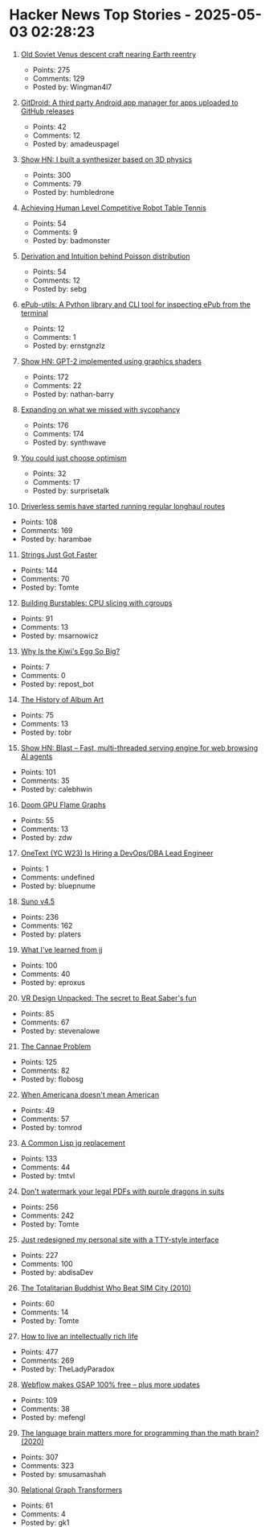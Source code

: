 # Hacker News Top Stories - 2025-05-03 02:28:23

1. [Old Soviet Venus descent craft nearing Earth reentry](https://www.leonarddavid.com/old-soviet-venus-descent-craft-nearing-earth-reentry/)
   - Points: 275
   - Comments: 129
   - Posted by: Wingman4l7

2. [GitDroid: A third party Android app manager for apps uploaded to GitHub releases](https://github.com/TechnicJelle/GitDroid)
   - Points: 42
   - Comments: 12
   - Posted by: amadeuspagel

3. [Show HN: I built a synthesizer based on 3D physics](https://anukari.com)
   - Points: 300
   - Comments: 79
   - Posted by: humbledrone

4. [Achieving Human Level Competitive Robot Table Tennis](https://sites.google.com/view/competitive-robot-table-tennis/home?pli=1)
   - Points: 54
   - Comments: 9
   - Posted by: badmonster

5. [Derivation and Intuition behind Poisson distribution](https://antaripasaha.notion.site/Derivation-and-Intuition-behind-Poisson-distribution-1255314a56398062bf9dd9049fb1c396)
   - Points: 54
   - Comments: 12
   - Posted by: sebg

6. [ePub-utils: A Python library and CLI tool for inspecting ePub from the terminal](https://github.com/ernestofgonzalez/epub-utils)
   - Points: 12
   - Comments: 1
   - Posted by: ernstgnzlz

7. [Show HN: GPT-2 implemented using graphics shaders](https://github.com/nathan-barry/gpt2-webgl)
   - Points: 172
   - Comments: 22
   - Posted by: nathan-barry

8. [Expanding on what we missed with sycophancy](https://openai.com/index/expanding-on-sycophancy/)
   - Points: 176
   - Comments: 174
   - Posted by: synthwave

9. [You could just choose optimism](https://quarter--mile.com/You-Could-Just-Choose-Optimism)
   - Points: 32
   - Comments: 17
   - Posted by: surprisetalk

10. [Driverless semis have started running regular longhaul routes](https://www.cnn.com/2025/05/01/business/first-driverless-semis-started-regular-routes)
   - Points: 108
   - Comments: 169
   - Posted by: harambae

11. [Strings Just Got Faster](https://inside.java/2025/05/01/strings-just-got-faster/)
   - Points: 144
   - Comments: 70
   - Posted by: Tomte

12. [Building Burstables: CPU slicing with cgroups](https://www.ubicloud.com/blog/building-burstables-cpu-slicing-with-cgroups)
   - Points: 91
   - Comments: 13
   - Posted by: msarnowicz

13. [Why Is the Kiwi's Egg So Big?](https://www.audubon.org/magazine/why-kiwis-egg-so-big)
   - Points: 7
   - Comments: 0
   - Posted by: repost_bot

14. [The History of Album Art](https://matthewstrom.com/writing/album-art/)
   - Points: 75
   - Comments: 13
   - Posted by: tobr

15. [Show HN: Blast – Fast, multi-threaded serving engine for web browsing AI agents](https://github.com/stanford-mast/blast)
   - Points: 101
   - Comments: 35
   - Posted by: calebhwin

16. [Doom GPU Flame Graphs](https://www.brendangregg.com/blog/2025-05-01/doom-gpu-flame-graphs.html)
   - Points: 55
   - Comments: 13
   - Posted by: zdw

17. [OneText (YC W23) Is Hiring a DevOps/DBA Lead Engineer](undefined)
   - Points: 1
   - Comments: undefined
   - Posted by: bluepnume

18. [Suno v4.5](https://suno.com/explore/)
   - Points: 236
   - Comments: 162
   - Posted by: platers

19. [What I've learned from jj](https://zerowidth.com/2025/what-ive-learned-from-jj/)
   - Points: 100
   - Comments: 40
   - Posted by: eproxus

20. [VR Design Unpacked: The secret to Beat Saber's fun](https://www.roadtovr.com/beat-saber-instructed-motion-until-you-fall-inside-xr-design/)
   - Points: 85
   - Comments: 67
   - Posted by: stevenalowe

21. [The Cannae Problem](https://www.joanwestenberg.com/the-cannae-problem/)
   - Points: 125
   - Comments: 82
   - Posted by: flobosg

22. [When Americana doesn't mean American](https://deeprootsmag.org/2017/09/18/over-there-when-americana-doesnt-mean-american/)
   - Points: 49
   - Comments: 57
   - Posted by: tomrod

23. [A Common Lisp jq replacement](https://world-playground-deceit.net/blog/2025/03/a-common-lisp-jq-replacement.html)
   - Points: 133
   - Comments: 44
   - Posted by: tmtvl

24. [Don't watermark your legal PDFs with purple dragons in suits](https://arstechnica.com/tech-policy/2025/05/dont-watermark-your-legal-pdfs-with-purple-dragons-in-suits/)
   - Points: 256
   - Comments: 242
   - Posted by: Tomte

25. [Just redesigned my personal site with a TTY-style interface](https://www.abdisa.me/)
   - Points: 227
   - Comments: 100
   - Posted by: abdisaDev

26. [The Totalitarian Buddhist Who Beat SIM City (2010)](https://web.archive.org/web/20211117094441/https://www.vice.com/en/article/4w4kg3/the-totalitarian-buddhist-who-beat-sim-city)
   - Points: 60
   - Comments: 14
   - Posted by: Tomte

27. [How to live an intellectually rich life](https://utsavmamoria.substack.com/p/how-to-live-an-intellectually-rich)
   - Points: 477
   - Comments: 269
   - Posted by: TheLadyParadox

28. [Webflow makes GSAP 100% free – plus more updates](https://webflow.com/blog/gsap-becomes-free)
   - Points: 109
   - Comments: 38
   - Posted by: mefengl

29. [The language brain matters more for programming than the math brain? (2020)](https://massivesci.com/articles/programming-math-language-python-women-in-science/)
   - Points: 307
   - Comments: 323
   - Posted by: smusamashah

30. [Relational Graph Transformers](https://kumo.ai/research/relational-graph-transformers/)
   - Points: 61
   - Comments: 4
   - Posted by: gk1

